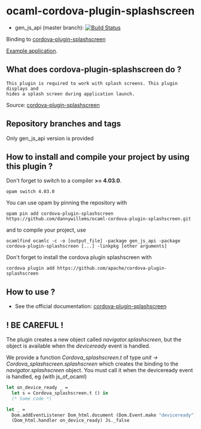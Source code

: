 # ocaml-cordova-plugin-splashscreen

* gen_js_api (master branch): [![Build Status](https://travis-ci.org/dannywillems/ocaml-cordova-plugin-splashscreen.svg?branch=master)](https://travis-ci.org/dannywillems/ocaml-cordova-plugin-splashscreen)

Binding to
[cordova-plugin-splashscreen](https://github.com/apache/cordova-plugin-splashscreen)

[Example
application](https://github.com/dannywillems/ocaml-cordova-plugin-splashscreen-example).

## What does cordova-plugin-splashscreen do ?

```
This plugin is required to work with splash screens. This plugin displays and
hides a splash screen during application launch.
```

Source: [cordova-plugin-splashscreen](https://github.com/apache/cordova-plugin-splashscreen)

## Repository branches and tags

Only gen_js_api version is provided

## How to install and compile your project by using this plugin ?

Don't forget to switch to a compiler **>= 4.03.0**.
```Shell
opam switch 4.03.0
```

You can use opam by pinning the repository with
```Shell
opam pin add cordova-plugin-splashscreen https://github.com/dannywillems/ocaml-cordova-plugin-splashscreen.git
```

and to compile your project, use
```Shell
ocamlfind ocamlc -c -o [output_file] -package gen_js_api -package cordova-plugin-splashscreen [...] -linkpkg [other arguments]
```

Don't forget to install the cordova plugin splashscreen with
```Shell
cordova plugin add https://github.com/apache/cordova-plugin-splashscreen
```

## How to use ?

* See the official documentation: [cordova-plugin-splashscreen](https://github.com/apache/cordova-plugin-splashscreen)

## ! BE CAREFUL !

The plugin creates a new object called *navigator.splashscreen*, but the object is
available when the *deviceready* event is handled.

We provide a function *Cordova_splashscreen.t* of type *unit -> Cordova_splashscreen.splashscreen* which creates the
binding to the *navigator.splashscreen* object. You must call it when the deviceready
event is handled, eg (with js_of_ocaml)

```OCaml
let on_device_ready _ =
  let s = Cordova_splashscreen.t () in
  (* Some code *)

let _ =
  Dom.addEventListener Dom_html.document (Dom.Event.make "deviceready")
  (Dom_html.handler on_device_ready) Js._false
```
